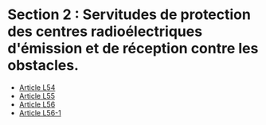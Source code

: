 # Section 2 : Servitudes de protection des centres radioélectriques d'émission et de réception contre les obstacles.

* [Article L54](./LEGIARTI000006465520.md)
* [Article L55](./LEGIARTI000029738226.md)
* [Article L56](./LEGIARTI000006465530.md)
* [Article L56-1](./LEGIARTI000022483324.md)
